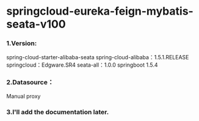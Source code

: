 # springcloud-eureka-feign-mybatis-seata-v100
### 1.Version:
spring-cloud-starter-alibaba-seata
spring-cloud-alibaba：1.5.1.RELEASE
springcloud：Edgware.SR4
seata-all：1.0.0
springboot 1.5.4

### 2.Datasource：
Manual proxy

### 3.I'll add the documentation later.
